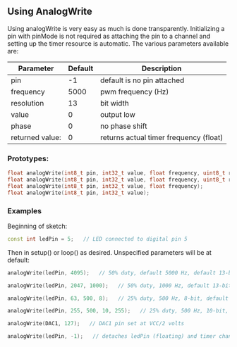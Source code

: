 ## Using AnalogWrite

Using analogWrite is very easy as much is done transparently. Initializing a pin with pinMode is not required as attaching the pin to a channel and setting up the timer resource is automatic.  The various parameters available are: 

| Parameter       | Default | Description                            |
| --------------- | ------- | -------------------------------------- |
| pin             | -1      | default is no pin attached             |
| frequency       | 5000    | pwm frequency (Hz)                     |
| resolution      | 13      | bit width                              |
| value           | 0       | output low                             |
| phase           | 0       | no phase shift                         |
| returned value: | 0       | returns actual timer frequency (float) |

### Prototypes:

```c++
float analogWrite(int8_t pin, int32_t value, float frequency, uint8_t resolution, uint32_t phase);
float analogWrite(int8_t pin, int32_t value, float frequency, uint8_t resolution);
float analogWrite(int8_t pin, int32_t value, float frequency);
float analogWrite(int8_t pin, int32_t value);
```

### Examples

Beginning of sketch:

```c++
const int ledPin = 5;   // LED connected to digital pin 5
```



Then in setup() or loop() as desired. Unspecified parameters will be at default:

```c++
analogWrite(ledPin, 4095);   // 50% duty, default 5000 Hz, default 13-bit, default 0 phase shift
```

```c++
analogWrite(ledPin, 2047, 1000);   // 50% duty, 1000 Hz, default 13-bit, default 0 phase shift
```

```c++
analogWrite(ledPin, 63, 500, 8);   // 25% duty, 500 Hz, 8-bit, default 0 phase shift
```

```c++
analogWrite(ledPin, 255, 500, 10, 255);   // 25% duty, 500 Hz, 10-bit, 25% phase shift
```

```c++
analogWrite(DAC1, 127);   // DAC1 pin set at VCC/2 volts 
```

```c++
analogWrite(ledPin, -1);   // detaches ledPin (floating) and timer channel cleared
```



